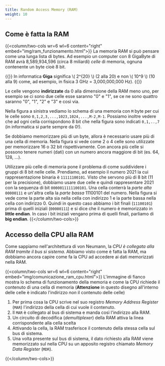 ```yaml
---
title: Random Access Memory (RAM)
weight: 10
---
```


## Come è fatta la RAM
{{<column/two-cols wr=6 wl=6 content="right" embed="img/ram_funzionamento.html">}}
La memoria RAM si può pensare come una lunga lista di bytes. Ad esempio un computer con 8 GigaByte di RAM avrà 8,589,934,596 (circa 8 miliardi) *celle* di memoria, ognuna contenente un byte cioè 8 bit.

{{<attention>}}
In informatica **Giga** significa \\( 2^{20} \\) (2 alla 20) e non \\( 10^9 \\) (10 alla 9) come, ad esempio, in fisica 3 GHz = 3,000,000,000 Hz).
{{</attention>}}

Le celle vengono **indirizzate** da 0 alla dimensione della RAM meno uno, per esempio se ci sono due celle esse saranno "0" e "1", se ce ne sono quattro saranno "0", "1", "2" e "3" e così via.

Nella figura a sinistra vediamo lo schema di una memoria con `M` byte per cui le celle sono `0,1,2,3,...,1023,1024,...,M-2,M-1`. Possiamo inoltre vedere che ad ogni cella corrispondono 8 bit che nella figura sono indicati `0,1,..,7` (in informatica si parte sempre da 0!).

Se dobbiamo memorizzare più di un byte, allora è necessario usare più di una cella di memoria. Nella figura si vede come 2 o 4 celle sono utilizzate per memorizzare 16 o 32 bit rispettivamente. Con ancora più celle si possono tenere numeri (dati) con un numero ancora maggiore di bit (es. 64, 128, ...).

Utilizzare più celle di memoria pone il problema di come suddividere i gruppi di 8 bit nelle celle. Prendiamo, ad esempio il numero 2021 la cui rappresentazione binaria è `11111100101`. Visto che servono più di 8 bit (11 per la precisione), dobbiamo usare due celle e quindi rappresentare 2021 con la sequenza di bit `0000011111100101`. Una cella conterrà la *parte alta* `00000111` e un'altra cella la *parte bassa* 11100101 del numero. Nella figura si vede come la parte alta sia nella cella con indirizzo 1 e la parte bassa nella cella con indirizzo 0. Quindi in questo caso abbiamo i bit finali (`11100101`) prima di quelli iniziali (`00000111`) e si dice che il numero è memorizzato in **little endian**. In caso i bit iniziali vengano prima di quelli finali, parliamo di **big endian**.
{{</column/two-cols>}}

## Accesso della CPU alla RAM
Come sappiamo nell'architettura di von Neumann, la *CPU è collegata alla RAM tramite il bus si sistema*. Abbiamo visto come è fatta la RAM, ma dobbiamo ancora capire come fa la CPU ad accedere ai dati memorizzati nella RAM.

{{<column/two-cols wr=6 wl=6 content="right" embed="img/comunicazione_ram_cpu.html">}}
L'immagine di fianco mostra lo schema di funzionamento della memoria e come la CPU richiede il contenuto di una cella di memoria (**Attenzione** in questo disegno all'interno delle celle è indicato l'indirizzo *non* il contenuto delle celle)

1. Per prima cosa la CPU scrive nel suo registro *Memory Address Register* (`MAR`) l'indirizzo della cella di cui vuole il contenuto.
2. Il `MAR` è collegato al bus di sistema e manda così l'indirizzo alla RAM.
3. Un circuito di decodifica (*demultiplexer*) della RAM attiva la linea corrispondente alla cella scelta
4. Attivando la cella, la RAM trasferisce il contenuto della stessa cella sul bus di sistema.
5. Una volta presente sul bus di sistema, il dato richiesto alla RAM viene memorizzato sul nella CPU su un apposito registro chiamato *Memory Data Register* (`MDR`).

{{</column/two-cols>}}